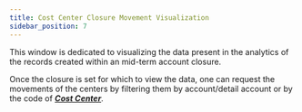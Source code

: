 ```yaml
---
title: Cost Center Closure Movement Visualization 
sidebar_position: 7
---
```


This window is dedicated to visualizing the data present in the analytics of the records created within an mid-term account closure.

Once the closure is set for which to view the data, one can request the movements of the centers by filtering them by account/detail account or by the code of [***Cost Center***](/docs/controlling/controlling-parametrization/controlling-specific-settings/cost-centers).
